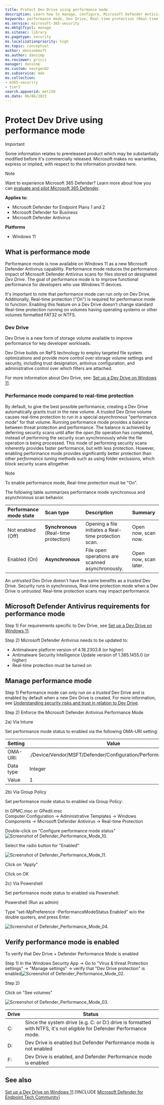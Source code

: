 ```yaml
---
title: Protect Dev Drive using performance mode
description: Learn how to manage, configure, Microsoft Defender Antivirus performance mode for developers who use Dev Drive.
keywords: performance mode, Dev Drive, Real-time protection (Real-time protection), Windows Security App, Microsoft Defender Antivirus, windows Defender, Resilient File System (ReFS), virus, malware, threat, detection, protection, security
ms.service: microsoft-365-security
ms.mktglfcycl: manage
ms.sitesec: library
ms.pagetype: security
ms.localizationpriority: high
ms.topic: conceptual
author: denisebmsft
ms.author: dansimp
ms.reviewer: pricci
manager: dansimp
ms.custom: nextgen02
ms.subservice: mde
ms.collection: 
- m365-security
- tier2
search.appverid: met150
ms.date: 06/06/2023
---
```


# Protect Dev Drive using performance mode

> [!IMPORTANT]
> Some information relates to prereleased product which may be substantially modified before it's commercially released. Microsoft makes no warranties, express or implied, with respect to the information provided here.

> [!NOTE]
> Want to experience Microsoft 365 Defender? Learn more about how you can [evaluate and pilot Microsoft 365 Defender](/microsoft-365/security/defender/eval-overview?ocid=cx-docs-MTPtriallab).

**Applies to:**

- Microsoft Defender for Endpoint Plans 1 and 2
- Microsoft Defender for Business
- Microsoft Defender Antivirus

**Platforms**

- Windows 11

## What is performance mode

Performance mode is now available on Windows 11 as a new Microsoft Defender Antivirus capability. Performance mode reduces the performance impact of Microsoft Defender Antivirus scans for files stored on designated _Dev Drive_. The goal of performance mode is to improve functional performance for developers who use Windows 11 devices. 

It's important to note that performance mode can run only on Dev Drive. Additionally, Real-time protection ("On") is required for performance mode to function. Enabling this feature on a Dev Drive doesn't change standard Real-time protection running on volumes having operating systems or other volumes formatted FAT32 or NTFS.

### Dev Drive

Dev Drive is a new form of storage volume available to improve performance for key developer workloads.

Dev Drive builds on ReFS technology to employ targeted file system optimizations and provide more control over storage volume settings and security, including trust designation, antivirus configuration, and administrative control over which filters are attached.

For more information about Dev Drive, see: [Set up a Dev Drive on Windows 11](/windows/dev-drive).

### Performance mode compared to real-time protection

By default, to give the best possible performance, creating a Dev Drive automatically grants trust in the new volume. A _trusted_ Dev Drive volume causes real-time protection to run in a special _asynchronous_ "performance mode" for that volume. Running performance mode provides a balance between threat protection and performance. The balance is achieved by deferring security scans until after the _open file_ operation has completed, instead of performing the security scan synchronously while the file operation is being processed. This mode of performing security scans inherently provides faster performance, but with less protection. However, enabling performance mode provides significantly better protection than other _performance tuning_ methods such as using folder exclusions, which block security scans altogether.

> [!NOTE]
> To enable performance mode, Real-time protection must be "On".

The following table summarizes performance mode synchronous and asynchronous scan behavior.

| Performance mode state | Scan type | Description | Summary |
|:---|:---|:---|:---|
|Not enabled (Off) | **Synchronous** <br> (Real-time protection) | Opening a file initiates a Real-time protection scan. | Open now, scan now. |
|Enabled (On) | **Asynchronous** | File open operations are scanned asynchronously. | Open now, scan later. |

An _untrusted_ Dev Drive doesn't have the same benefits as a _trusted_ Dev Drive. Security runs in synchronous, Real-time protection mode when a Dev Drive is _untrusted_. Real-time protection scans may impact performance.

## Microsoft Defender Antivirus requirements for performance mode

Step 1) For requirements specific to Dev Drive, see [Set up a Dev Drive on Windows 11](/windows/dev-drive).

Step 2) Microsoft Defender Antivirus needs to be updated to:

- Antimalware platform version of 4.18.2303.8 (or higher)
- Antimalware Security Intelligence Update version of 1.385.1455.0 (or higher)
- Real-time protection must be turned on

## Manage performance mode

Step 1) Performance mode can only run on a *trusted* Dev Drive and is enabled by default when a new Dev Drive is created. For more information, see [Understanding security risks and trust in relation to Dev Drive](/windows/dev-drive#understanding-security-risks-and-trust-in-relation-to-dev-drive).

Step 2) Enforce the Microsoft Defender Antivirus Performance Mode

2a) Via Intune

Set performance mode status to enabled via the following OMA-URI setting:

| Setting | Value |
| -------- | -------- |
|OMA-URI:| ./Device/Vendor/MSFT/Defender/Configuration/PerformanceModeStatus |
|Data type|Integer|
|Value|1|

2b) Via Group Policy

Set performance mode status to enabled via Group Policy:

  
In GPMC.msc or GPedit.msc  
Computer Configuration -> Administrative Templates -> Windows Components -> Microsoft Defender Antivirus -> Real-time Protection

Double-click on "Configure performance mode status"![Screenshot of Defender_Performance_Mode_10.](media/microsoft-defender-endpoint-antivirus-performance-mode/defender-performance-mode-10.png)

Select the radio button for "Enabled"

![Screenshot of Defender_Performance_Mode_11.](media/microsoft-defender-endpoint-antivirus-performance-mode/defender-performance-mode-11.png)

Click on "Apply"

Click on OK

2c) Via Powershell

Set performance mode status to enabled via Powershell:

Powershell (Run as admin)

Type "set-MpPreference -PerformanceModeStatus Enabled" w/o the double quoters, and press Enter.

![Screenshot of Defender_Performance_Mode_04.](media/microsoft-defender-endpoint-antivirus-performance-mode/defender-performance-mode-5.png)

## Verify performance mode is enabled

To verify that Dev Drive + Defender Performance Mode is enabled

Step 1) In the Windows Security App -> Go to "Virus & threat Protection settings" -> "Manage settings" -> verify that "Dev Drive protection" is enabled![Screenshot of Defender_Performance_Mode_02.](media/microsoft-defender-endpoint-antivirus-performance-mode/defender-performance-mode-02.png)

Step 2)

Click on "See volumes"

![Screenshot of Defender_Performance_Mode_03.](media/microsoft-defender-endpoint-antivirus-performance-mode/defender-performance-mode-03.png)

|Drive| Status|
| -------- | -------- |
| C: |Since the system drive (e.g. C: or D:) drive is formatted with NTFS, it's not eligible for Defender Performance mode.|
|D:|Dev Drive is enabled but Defender Performance mode is not enabled|
|F:|Dev Drive is enabled, and Defender Performance mode is enabled|

## See also

[Set up a Dev Drive on Windows 11](/windows/dev-drive)
[!INCLUDE [Microsoft Defender for Endpoint Tech Community](../../includes/defender-mde-techcommunity.md)]

